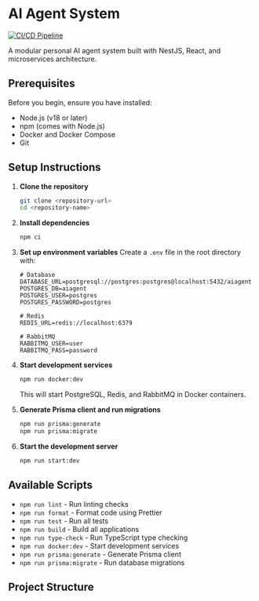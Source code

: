 # AI Agent System

[![CI/CD Pipeline](https://github.com/bastienyoussfi/ai-agent-system/actions/workflows/main.yml/badge.svg)](https://github.com/bastienyoussfi/ai-agent-system/actions/workflows/main.yml)

A modular personal AI agent system built with NestJS, React, and microservices architecture.

## Prerequisites

Before you begin, ensure you have installed:

- Node.js (v18 or later)
- npm (comes with Node.js)
- Docker and Docker Compose
- Git

## Setup Instructions

1. **Clone the repository**

   ```bash
   git clone <repository-url>
   cd <repository-name>
   ```

2. **Install dependencies**

   ```bash
   npm ci
   ```

3. **Set up environment variables**
   Create a `.env` file in the root directory with:

   ```env
   # Database
   DATABASE_URL=postgresql://postgres:postgres@localhost:5432/aiagent
   POSTGRES_DB=aiagent
   POSTGRES_USER=postgres
   POSTGRES_PASSWORD=postgres

   # Redis
   REDIS_URL=redis://localhost:6379

   # RabbitMQ
   RABBITMQ_USER=user
   RABBITMQ_PASS=password
   ```

4. **Start development services**

   ```bash
   npm run docker:dev
   ```

   This will start PostgreSQL, Redis, and RabbitMQ in Docker containers.

5. **Generate Prisma client and run migrations**

   ```bash
   npm run prisma:generate
   npm run prisma:migrate
   ```

6. **Start the development server**
   ```bash
   npm run start:dev
   ```

## Available Scripts

- `npm run lint` - Run linting checks
- `npm run format` - Format code using Prettier
- `npm run test` - Run all tests
- `npm run build` - Build all applications
- `npm run type-check` - Run TypeScript type checking
- `npm run docker:dev` - Start development services
- `npm run prisma:generate` - Generate Prisma client
- `npm run prisma:migrate` - Run database migrations

## Project Structure
